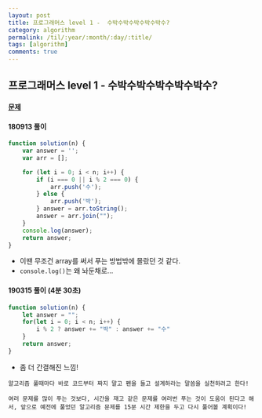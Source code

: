```yaml
---
layout: post
title: 프로그래머스 level 1 -  수박수박수박수박수박수?
category: algorithm
permalink: /til/:year/:month/:day/:title/
tags: [algorithm]
comments: true
---
```



## **프로그래머스 level 1 -  수박수박수박수박수박수?**

#### [문제](https://programmers.co.kr/learn/courses/30/lessons/12922)

#### 180913 풀이 

```js
function solution(n) {
    var answer = '';
    var arr = [];

    for (let i = 0; i < n; i++) {
        if (i === 0 || i % 2 === 0) {
            arr.push('수');
        } else {
            arr.push('박');
        } answer = arr.toString();
        answer = arr.join("");          
    }
    console.log(answer);
    return answer;
}
```

- 이땐 무조건 array를 써서 푸는 방법밖에 몰랐던 것 같다. 
- `console.log()`는 왜 놔둔채로...


#### 190315 풀이 (4분 30초)

```js
function solution(n) {
    let answer = "";
    for(let i = 0; i < n; i++) {
        i % 2 ? answer += "박" : answer += "수"
    }
    return answer;
}
```

- 좀 더 간결해진 느낌! 


````
알고리즘 풀때마다 바로 코드부터 짜지 말고 펜을 들고 설계하라는 말씀을 실천하려고 한다!

여러 문제를 많이 푸는 것보다, 시간을 재고 같은 문제를 여러번 푸는 것이 도움이 된다고 해서, 앞으로 예전에 풀었던 알고리즘 문제를 15분 시간 제한을 두고 다시 풀어볼 계획이다!
````